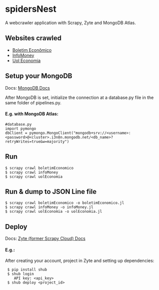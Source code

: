 # spidersNest
A webcrawler application with Scrapy, Zyte and MongoDB Atlas.

## Websites crawled
  * [Boletim Econômico](https://boletimeconomico.com.br/)
  * [InfoMoney](https://www.infomoney.com.br/)
  * [Uol Economia](https://economia.uol.com.br/)

## Setup your MongoDB
  Docs: [MongoDB Docs](https://docs.mongodb.com/manual/)
  
  After MongoDB is set, initialize the connection at a database.py file in the same folder of pipelines.py.
  
  #### E.g. with MongoDB Atlas:
    #database.py
    import pymongo
    dbClient = pymongo.MongoClient("mongodb+srv://<username>:<password>@<cluster>.i3n8n.mongodb.net/<db_name>?retryWrites=true&w=majority")
    
## Run 
  ```{bash}
  $ scrapy crawl boletimEconomico
  $ scrapy crawl infoMoney
  $ scrapy crawl uolEconomia
  ```
## Run & dump to JSON Line file
  ```{bash}
  $ scrapy crawl boletimEconomico -o boletimEconomico.jl
  $ scrapy crawl infoMoney -o infoMoney.jl
  $ scrapy crawl uolEconomia -o uolEconomia.jl 
```
## Deploy
   Docs: [Zyte (former Scrapy Cloud) Docs](https://support.zyte.com/support/solutions/22000084243)  
   #### E.g.:
   
   After creating your account, project in Zyte and setting up dependencies:
   
   ```{bash}
    $ pip install shub
    $ shub login
       API key: <api_key>
    $ shub deploy <project_id>
   ```
